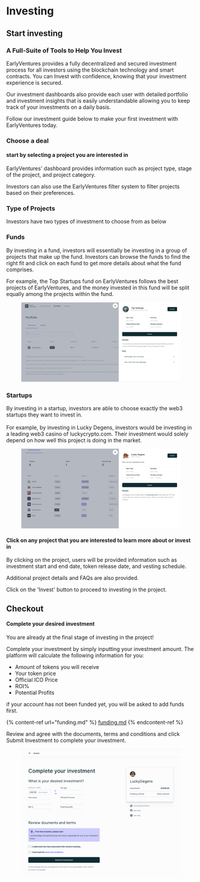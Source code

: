 # Investing

## Start investing

### A Full-Suite of Tools to Help You Invest

EarlyVentures provides a fully decentralized and secured investment process for all investors using the blockchain technology and smart contracts. You can Invest with confidence, knowing that your investment experience is secured.

Our investment dashboards also provide each user with detailed portfolio and investment insights that is easily understandable allowing you to keep track of your investments on a daily basis.

Follow our investment guide below to make your first investment with EarlyVentures today.



### Choose a deal

#### start by selecting  a project you are  interested in&#x20;



EarlyVentures' dashboard provides information such as project type, stage of the project, and project category.

Investors can also use the EarlyVentures filter system to filter projects based on their preferences.&#x20;

### **Type of Projects**

Investors have two types of investment to choose from as below

### **Funds**

By investing in a fund, investors will essentially be investing in a group of projects that make up the fund. Investors can browse the funds to find the right fit and click on each fund to get more details about what the fund comprises.&#x20;

For example, the Top Startups fund on EarlyVentures follows the best projects of EarlyVentures, and the money invested in this fund will be split equally among the projects within the fund.&#x20;

<figure><img src="../../.gitbook/assets/Screenshot 2566-03-13 at 15.36.03.png" alt=""><figcaption></figcaption></figure>

### **Startups**

By investing in a startup, investors are able to choose exactly the web3 startups they want to invest in.\
\
For example, by investing in Lucky Degens, investors would be investing in a leading web3 casino of luckycrypto.com. Their investment would solely depend on how well this project is doing in the market.

<figure><img src="../../.gitbook/assets/Screenshot 2566-03-13 at 15.38.04.png" alt=""><figcaption></figcaption></figure>

#### Click on any project that you are interested to learn more about or invest in

By clicking on the project, users will be provided information such as investment start and end date, token release date, and vesting schedule.&#x20;

Additional project details and FAQs are also provided.

Click on the 'Invest' button to proceed to investing in the project.



## Checkout

#### Complete your desired investment

You are already at the final stage of investing in the project!

Complete your investment by simply inputting your investment amount. The platform will calculate the following information for you:

* Amount of tokens you will receive
* Your token price
* Official ICO Price
* ROI%
* Potential Profits

&#x20;if your account has not been funded yet, you will be asked to add funds first.&#x20;

{% content-ref url="funding.md" %}
[funding.md](funding.md)
{% endcontent-ref %}

Review and agree with the documents, terms and conditions and click Submit Investment to complete your investment.

<figure><img src="../../.gitbook/assets/Screenshot 2566-03-09 at 11.52.57.png" alt=""><figcaption></figcaption></figure>





